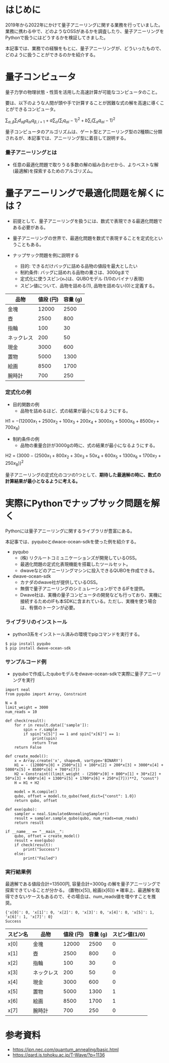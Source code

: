 
# はじめに
2019年から2022年にかけて量子アニーリングに関する業務を行っていました。
業務に携わる中で、どのようなOSSがあるかを調査したり、量子アニーリングをPythonで扱うにはどうするかを検証してきました。

本記事では、業務での経験をもとに、量子アニーリングが、どういったもので、どのように扱うことができるのかを紹介する。


# 量子コンピュータ
量子力学の物理状態・性質を活用した高速計算が可能なコンピュータのこと。


要は、以下のような人間が頭や手で計算することが困難な式の解を高速に導くことができるコンピュータ。

$\sum_{α, β}\sum_{i}d_{αβ}q_{αi}q_{β, i+1} + a\sum_{α}(\sum_{i}q_{αi} - 1)^2 + b\sum_{i}(\sum_{α}q_{αi} - 1)^2$

量子コンピュータのアルゴリズムは、ゲート型とアニーリング型の2種類に分類されるが、本記事では、アニーリング型に着目して説明する。

### 量子アニーリングとは
* 任意の最適化問題で取りうる多数の解の組み合わせから、よりベストな解(最適解)を探索するためのアルゴリズム。

# 量子アニーリングで最適化問題を解くには？
* 前提として、量子アニーリングを扱うには、数式で表現できる最適化問題である必要がある。
* 量子アニーリングの世界で、最適化問題を数式で表現することを定式化ということもある。
  
* ナップサック問題を例に説明する  
    * 目的: できるだけバッグに詰める品物の値段を最大としたい  
    * 制約条件: バッグに詰めれる品物の重さは、3000gまで  
    * 定式化に使うスピン($x_{*}$)は、QUBOモデル (1/0のバイナリ表現)  
    * スピン値について、品物を詰める(1), 品物を詰めない(0)と定義する。


|  品物  |  値段 (円)  |  容量 (g)  |
| ---- | ---- | ---- |
|  金塊  |  12000  |  2500  |
|  壺  |  2500  |  800  |
|  指輪  |  100  |  30  |
|  ネックレス  |  200  |  50  |
|  現金  |  3000  |  600  |
|  置物  |  5000  |  1300  |
|  絵画  |  8500  |  1700  |
|  腕時計  |  700  |  250  |

### 定式化の例
* 目的関数の例  
  * 品物を詰めるほど、式の結果が最小になるようにする。
  
H1 = $-(12000x_{1} + 2500x_{2} + 100x_{3} + 200x_{4} + 3000x_{5} + 5000x_{6} + 8500x_{7} + 700x_{8})$  


* 制約条件の例
  *  品物の重量合計が3000gの時に、式の結果が最小になるようにする。
  
H2 = $(3000 - (2500x_{1} + 800x_{2} + 30x_{3} + 50x_{4} + 600x_{5} + 1300x_{6} + 1700x_{7} + 250x_{8}))^2$

量子アニーリングの定式化のコツの1つとして、**期待した最適解の時に、数式の計算結果が最小となるように考える。**


# 実際にPythonでナップサック問題を解く
Pythonには量子アニーリングに関するライブラリが豊富にある。

本記事では、pyquboとdwace-ocean-sdkを使った例を紹介する。

* pyqubo
  * (株) リクルートコミュニケーションズが開発しているOSS。
  * 最適化問題の定式化表現機能を搭載したツールセット。
  * dwaveなどのアニーリングマシンに投入できるQUBOを作成できる。
* dwave-ocean-sdk
  * カナダのdwave社が提供しているOSS。
  * 無償で量子アニーリングのシミュレーションができるIFを提供。
  * Dwave社は、実機の量子コンピュータの開発なども行っており、実機に接続するためのIFも本SDKに含まれている。ただし、実機を使う場合は、有償のトークンが必要。


### ライブラリのインストール
* python3系をインストール済みの環境でpipコマンドを実行する。
```
$ pip install pyqubo
$ pip install dwave-ocean-sdk
```

### サンプルコード例
* pyquboで作成したquboモデルをdwave-ocean-sdkで実際に量子アニーリングを実行
```
import neal
from pyqubo import Array, Constraint

N = 8
limit_weight = 3000
num_reads = 10

def check(result):
    for r in result.data(['sample']):
        spin = r.sample
        if spin["x[5]"] == 1 and spin["x[6]"] == 1:
            print(spin)
            return True
    return False

def create_model():
    x = Array.create('x', shape=N, vartype='BINARY')
    H1 = - (12000*x[0] + 2500*x[1] + 100*x[2] + 200*x[3] + 3000*x[4] + 5000*x[5] + 8500*x[6] + 700*x[7])
    H2 = Constraint((limit_weight - (2500*x[0] + 800*x[1] + 30*x[2] + 50*x[3] + 600*x[4] + 1300*x[5] + 1700*x[6] + 250*x[7]))**2, "const")
    H = H1 + H2

    model = H.compile()
    qubo, offset = model.to_qubo(feed_dict={"const": 1.0})
    return qubo, offset

def exe(qubo):
    sampler = neal.SimulatedAnnealingSampler()
    result = sampler.sample_qubo(qubo, num_reads=num_reads)
    return result

if __name__ == "__main__":
    qubo, offset = create_model()
    result = exe(qubo)
    if check(result):
        print("Success")
    else:
        print("Failed")

```

### 実行結果例  
最適解である値段合計=13500円, 容量合計=3000g の解を量子アニーリングで
探索できていることが分かる。 (置物(x[5]), 絵画(x[6]))
※ 確率上、最適解を取得できないケースもあるので、その場合は、num_reads値を増やすことを推奨。

```
{'x[0]': 0, 'x[1]': 0, 'x[2]': 0, 'x[3]': 0, 'x[4]': 0, 'x[5]': 1, 'x[6]': 1, 'x[7]': 0}
Success

```

|  スピン名  |  品物  |  値段 (円)  |  容量 (g)  |  スピン値(1/0) |
| ---- | ---- | ---- | ---- | ---- |
|  x[0] |  金塊  |  12000  |  2500  |  0  |
|  x[1] |  壺  |  2500  |  800  | 0  |
|  x[2] |  指輪  |  100  |  30  | 0  |
|  x[3] |  ネックレス  |  200  |  50  | 0  |
|  x[4] |  現金  |  3000  |  600  | 0  |
|  x[5] |  置物  |  5000  |  1300  | 1  |
|  x[6] |  絵画  |  8500  |  1700  | 1  |
|  x[7] |  腕時計  |  700  |  250  | 0  |

# 参考資料
* https://jpn.nec.com/quantum_annealing/basic.html
* https://qard.is.tohoku.ac.jp/T-Wave/?p=1136